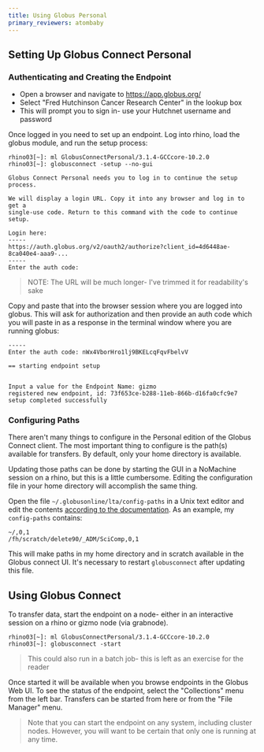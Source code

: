 ```yaml
---
title: Using Globus Personal
primary_reviewers: atombaby
---
```


## Setting Up Globus Connect Personal

### Authenticating and Creating the Endpoint

 - Open a browser and navigate to https://app.globus.org/
 - Select "Fred Hutchinson Cancer Research Center" in the lookup box
 - This will prompt you to sign in- use your Hutchnet username and password

Once logged in you need to set up an endpoint.  Log into rhino, load the globus module, and run the setup process:

```
rhino03[~]: ml GlobusConnectPersonal/3.1.4-GCCcore-10.2.0
rhino03[~]: globusconnect -setup --no-gui

Globus Connect Personal needs you to log in to continue the setup process.

We will display a login URL. Copy it into any browser and log in to get a
single-use code. Return to this command with the code to continue setup.

Login here:
-----
https://auth.globus.org/v2/oauth2/authorize?client_id=4d6448ae-8ca040e4-aaa9-...
-----
Enter the auth code: 
```

> NOTE: The URL will be much longer- I've trimmed it for readability's sake

Copy and paste that into the browser session where you are logged into globus.  This will ask for authorization and then provide an auth code which you will paste in as a response in the terminal window where you are running globus:

```
-----
Enter the auth code: nWx4VborHro1lj9BKELcqFqvFbelvV

== starting endpoint setup


Input a value for the Endpoint Name: gizmo
registered new endpoint, id: 73f653ce-b288-11eb-866b-d16fa0cfc9e7
setup completed successfully
```

### Configuring Paths

There aren't many things to configure in the Personal edition of the Globus Connect client.  The most important thing to configure is the path(s) available for transfers.  By default, only your home directory is available.

Updating those paths can be done by starting the GUI in a NoMachine session on a rhino, but this is a little cumbersome.  Editing the configuration file in your home directory will accomplish the same thing.

Open the file `~/.globusonline/lta/config-paths` in a Unix text editor and edit the contents [according to the documentation](https://docs.globus.org/how-to/globus-connect-personal-linux/#config-paths).  As an example, my `config-paths` contains:

```
~/,0,1
/fh/scratch/delete90/_ADM/SciComp,0,1
```

This will make paths in my home directory and in scratch available in the Globus connect UI.  It's necessary to restart `globusconnect` after updating this file.

## Using Globus Connect

To transfer data, start the endpoint on a node- either in an interactive session on a rhino or gizmo node (via grabnode).

```
rhino03[~]: ml GlobusConnectPersonal/3.1.4-GCCcore-10.2.0
rhino03[~]: globusconnect -start
```

> This could also run in a batch job- this is left as an exercise for the reader

Once started it will be available when you browse endpoints in the Globus Web UI.  To see the status of the endpoint, select the "Collections" menu from the left bar.  Transfers can be started from here or from the "File Manager" menu.

> Note that you can start the endpoint on any system, including cluster nodes.  However, you will want to be certain that only one is running at any time.
